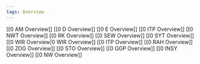 ```yaml
---
tags: Overview
---
```

[[0 AM Overview]]
[[0 D Overview]]
[[0 E Overview]]
[[0 ITP Overview]]
[[0 NWT Overview]]
[[0 RK Overview]]
[[0 SEW Overview]]
[[0 SYT Overview]]
[[0 WIR Overview|0 WIR Overview]]
[[0 ITP Overview]]
	[[0 RAH Overview]]
	[[0 ZOG Overview]]
	[[0 STO Overview]]
[[0 GGP Overview]]
[[0 INSY Overview]]
[[0 NW Overview]]




